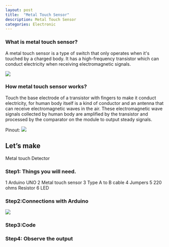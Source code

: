 ```yaml
---
layout: post
title:  "Metal Touch Sensor"
description: Metal Touch Sensor
categories: Electronic
---
```

 


### What is metal touch sensor?
A metal touch sensor is a type of switch that only operates when it's touched by a charged body. It has a high-frequency transistor which can conduct electricity when receiving electromagnetic signals.

![]({{site.baseurl}}/images/Electronic/chap17/1.png)

### How metal touch sensor works?
Touch the base electrode of a transistor with fingers to make it conduct electricity, for human body itself is a kind of conductor and an antenna that can receive electromagnetic waves in the air. These electromagnetic wave signals collected by human body are amplified by the transistor and processed by the comparator on the module to output steady signals.

Pinout:
![]({{site.baseurl}}/images/Electronic/chap17/2.png)


## Let’s make
Metal touch Detector
### Step1: Things you will need.
1   Arduino UNO
2   Metal touch sensor
3   Type A to B cable
4   Jumpers
5   220 ohms Resistor
6   LED


### Step2:Connections with Arduino 

![]({{site.baseurl}}/images/Electronic/chap17/3.png)


### Step3:Code

<script src="https://gist.github.com/saylitechno/34e937224cb594bc966710a9aa61da65.js"></script>

### Step4: Observe the output
